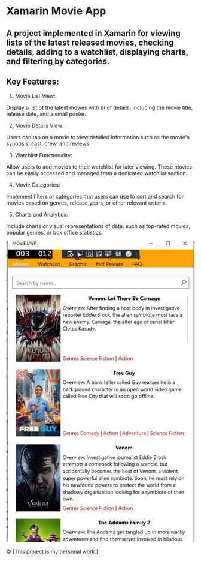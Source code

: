 # Xamarin Movie App

## A project implemented in Xamarin for viewing lists of the latest released movies, checking details, adding to a watchlist, displaying charts, and filtering by categories.

## Key Features:

1. Movie List View:

Display a list of the latest movies with brief details, including the movie title, release date, and a small poster.

2. Movie Details View:

Users can tap on a movie to view detailed information such as the movie's synopsis, cast, crew, and reviews.

3. Watchlist Functionality:

Allow users to add movies to their watchlist for later viewing. These movies can be easily accessed and managed from a dedicated watchlist section.

4. Movie Categories:

Implement filters or categories that users can use to sort and search for movies based on genres, release years, or other relevant criteria.

5. Charts and Analytics:

Include charts or visual representations of data, such as top-rated movies, popular genres, or box office statistics.

![](./screenshots/movie%20.jpeg)

© [This project is my personal work.]